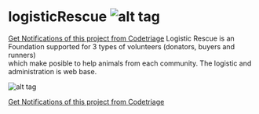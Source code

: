 # logisticRescue ![alt tag](https://www.codetriage.com/germancin/logisticrescue/badges/users.svg) 
[Get Notifications of this project from Codetriage](https://www.codetriage.com/germancin/logisticrescue)
Logistic Rescue is an Foundation supported for 3 types of volunteers (donators, buyers and runners)  
which make posible to help animals from each community. The logistic and administration is web base. 

![alt tag](https://www.codetriage.com/germancin/logisticrescue/badges/users.svg)

[Get Notifications of this project from Codetriage](https://www.codetriage.com/germancin/logisticrescue)
